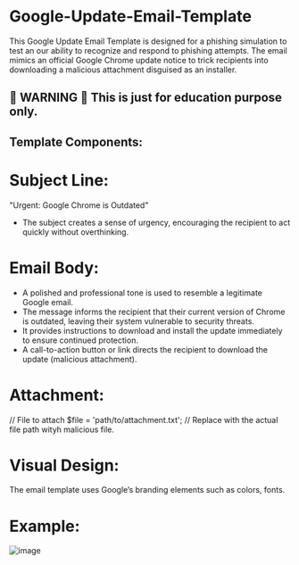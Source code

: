 # Google-Update-Email-Template
This Google Update Email Template is designed for a phishing simulation to test an our ability to recognize and respond to phishing attempts. The email mimics an official Google Chrome update notice to trick recipients into downloading a malicious attachment disguised as an installer.  

## 🔴 WARNING 🔴 This is just for education purpose only.

## Template Components:

# Subject Line:
"Urgent: Google Chrome is Outdated"
- The subject creates a sense of urgency, encouraging the recipient to act quickly without overthinking.

# Email Body:
- A polished and professional tone is used to resemble a legitimate Google email.
- The message informs the recipient that their current version of Chrome is outdated, leaving their system vulnerable to security threats.
- It provides instructions to download and install the update immediately to ensure continued protection.
- A call-to-action button or link directs the recipient to download the update (malicious attachment).

# Attachment:
// File to attach
$file = 'path/to/attachment.txt'; // Replace with the actual file path wityh malicious file.

# Visual Design:
The email template uses Google’s branding elements such as colors, fonts.

# Example:

![image](https://github.com/user-attachments/assets/60dffe8f-7b99-44ef-83d6-d140532208cb)

